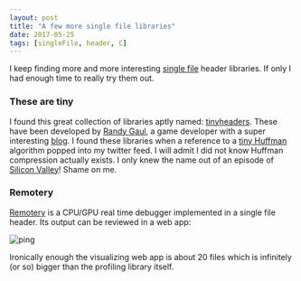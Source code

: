 ```yaml
---
layout: post
title: "A few more single file libraries"
date: 2017-05-25
tags: [singleFile, header, C]
---
```


I keep finding more and more interesting [single file](https://lochrist.github.io/blog/2017-05-14-single-file-c-library) header libraries. If only I had enough time to really try them out.

### These are tiny
I found this great collection of libraries aptly named: [tinyheaders](https://github.com/RandyGaul/tinyheaders). These have been developed by [Randy Gaul](https://github.com/RandyGaul), a game developer with a super interesting [blog](http://www.randygaul.net/). I found these libraries when a reference to a [tiny Huffman](https://github.com/RandyGaul/tinyheaders/blob/master/tinyhuff.h) algorithm popped into my twitter feed. I will admit I did not know Huffman compression actually exists. I only knew the name out of an episode of [Silicon Valley](http://news.mlh.io/i-hacked-the-middle-out-compression-from-silicon-valley-06-16-2015)! Shame on me.

### Remotery

[Remotery](https://github.com/Celtoys/Remotery) is a CPU/GPU real time debugger implemented in a single file header. Its output can be reviewed in a web app:

![ping](https://raw.githubusercontent.com/Celtoys/Remotery/master/screenshot.png)

Ironically enough the visualizing web app is about 20 files which is infinitely (or so) bigger than the profiling library itself. 